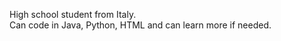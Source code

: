 High school student from Italy.<br/>
Can code in Java, Python, HTML and can learn more if needed.
<!--
This README.md sucks, but I have no idea on how to improve it.
-->

